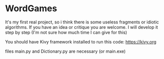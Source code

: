 # WordGames
It's my first real project, so i think there is some useless fragments or idiotic algorithms. If you have an idea or critique you are welcome. I will develop it step by step (I'm not sure how much time I can give for this)

You should have Kivy framework installed to run this code: https://kivy.org

files main.py and Dictionary.py are necessary (or main.exe)

